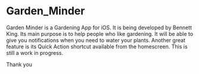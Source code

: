 # Garden_Minder
Garden Minder is a Gardening App for iOS. It is being developed by Bennett King.
Its main purpose is to help people who like gardening. It will be able to give you notifications when you need to water your plants.
Another great feature is its Quick Action shortcut available from the homescreen. This is still a work in progress.

Thank you
